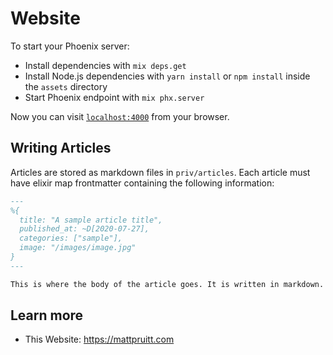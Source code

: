 # Website

To start your Phoenix server:

- Install dependencies with `mix deps.get`
- Install Node.js dependencies with `yarn install` or `npm install` inside the `assets` directory
- Start Phoenix endpoint with `mix phx.server`

Now you can visit [`localhost:4000`](http://localhost:4000) from your browser.

## Writing Articles

Articles are stored as markdown files in `priv/articles`. Each article must have
elixir map frontmatter containing the following information:

```markdown
---
%{
  title: "A sample article title",
  published_at: ~D[2020-07-27],
  categories: ["sample"],
  image: "/images/image.jpg"
}
---

This is where the body of the article goes. It is written in markdown.
```

## Learn more

- This Website: https://mattpruitt.com
